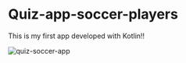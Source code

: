 # Quiz-app-soccer-players

This is my first app developed with Kotlin!!

![quiz-soccer-app](https://user-images.githubusercontent.com/97264721/193650612-4b6a99e5-ebec-4ad8-9fb9-3c281de9bb47.jpg)

